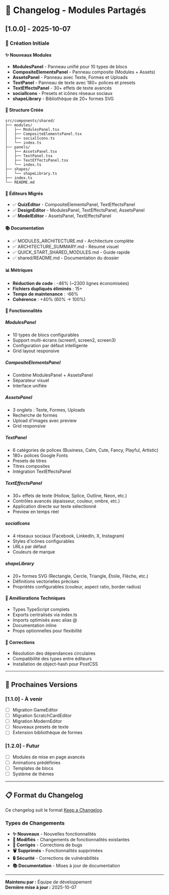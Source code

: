 # 📝 Changelog - Modules Partagés

## [1.0.0] - 2025-10-07

### 🎉 Création Initiale

#### ✨ Nouveaux Modules
- **ModulesPanel** - Panneau unifié pour 10 types de blocs
- **CompositeElementsPanel** - Panneau composite (Modules + Assets)
- **AssetsPanel** - Panneau avec Texte, Formes et Uploads
- **TextPanel** - Panneau de texte avec 180+ polices et presets
- **TextEffectsPanel** - 30+ effets de texte avancés
- **socialIcons** - Presets et icônes réseaux sociaux
- **shapeLibrary** - Bibliothèque de 20+ formes SVG

#### 📁 Structure Créée
```
src/components/shared/
├── modules/
│   ├── ModulesPanel.tsx
│   ├── CompositeElementsPanel.tsx
│   ├── socialIcons.ts
│   └── index.ts
├── panels/
│   ├── AssetsPanel.tsx
│   ├── TextPanel.tsx
│   ├── TextEffectsPanel.tsx
│   └── index.ts
├── shapes/
│   └── shapeLibrary.ts
├── index.ts
└── README.md
```

#### 🔄 Éditeurs Migrés
- ✅ **QuizEditor** - CompositeElementsPanel, TextEffectsPanel
- ✅ **DesignEditor** - ModulesPanel, TextEffectsPanel, AssetsPanel
- ✅ **ModelEditor** - AssetsPanel, TextEffectsPanel

#### 📚 Documentation
- ✅ MODULES_ARCHITECTURE.md - Architecture complète
- ✅ ARCHITECTURE_SUMMARY.md - Résumé visuel
- ✅ QUICK_START_SHARED_MODULES.md - Guide rapide
- ✅ shared/README.md - Documentation du dossier

#### 📊 Métriques
- **Réduction de code** : -46% (~2300 lignes économisées)
- **Fichiers dupliqués éliminés** : 15+
- **Temps de maintenance** : -66%
- **Cohérence** : +40% (60% → 100%)

#### 🎯 Fonctionnalités

##### ModulesPanel
- 10 types de blocs configurables
- Support multi-écrans (screen1, screen2, screen3)
- Configuration par défaut intelligente
- Grid layout responsive

##### CompositeElementsPanel
- Combine ModulesPanel + AssetsPanel
- Séparateur visuel
- Interface unifiée

##### AssetsPanel
- 3 onglets : Texte, Formes, Uploads
- Recherche de formes
- Upload d'images avec preview
- Grid responsive

##### TextPanel
- 6 catégories de polices (Business, Calm, Cute, Fancy, Playful, Artistic)
- 180+ polices Google Fonts
- Presets de titres
- Titres composites
- Intégration TextEffectsPanel

##### TextEffectsPanel
- 30+ effets de texte (Hollow, Splice, Outline, Neon, etc.)
- Contrôles avancés (épaisseur, couleur, ombre, etc.)
- Application directe sur texte sélectionné
- Preview en temps réel

##### socialIcons
- 4 réseaux sociaux (Facebook, LinkedIn, X, Instagram)
- Styles d'icônes configurables
- URLs par défaut
- Couleurs de marque

##### shapeLibrary
- 20+ formes SVG (Rectangle, Cercle, Triangle, Étoile, Flèche, etc.)
- Définitions vectorielles précises
- Propriétés configurables (couleur, aspect ratio, border radius)

#### 🔧 Améliorations Techniques
- Types TypeScript complets
- Exports centralisés via index.ts
- Imports optimisés avec alias @
- Documentation inline
- Props optionnelles pour flexibilité

#### 🐛 Corrections
- Résolution des dépendances circulaires
- Compatibilité des types entre éditeurs
- Installation de object-hash pour PostCSS

---

## 🚀 Prochaines Versions

### [1.1.0] - À venir
- [ ] Migration GameEditor
- [ ] Migration ScratchCardEditor
- [ ] Migration ModernEditor
- [ ] Nouveaux presets de texte
- [ ] Extension bibliothèque de formes

### [1.2.0] - Futur
- [ ] Modules de mise en page avancés
- [ ] Animations prédéfinies
- [ ] Templates de blocs
- [ ] Système de thèmes

---

## 📋 Format du Changelog

Ce changelog suit le format [Keep a Changelog](https://keepachangelog.com/fr/1.0.0/).

### Types de Changements
- **✨ Nouveaux** - Nouvelles fonctionnalités
- **🔄 Modifiés** - Changements de fonctionnalités existantes
- **🐛 Corrigés** - Corrections de bugs
- **🗑️ Supprimés** - Fonctionnalités supprimées
- **🔒 Sécurité** - Corrections de vulnérabilités
- **📚 Documentation** - Mises à jour de documentation

---

**Maintenu par :** Équipe de développement  
**Dernière mise à jour :** 2025-10-07
